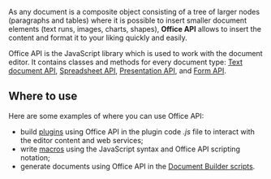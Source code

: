 As any document is a composite object consisting of a tree of larger nodes (paragraphs and tables) where it is possible to insert smaller document elements (text runs, images, charts, shapes), **Office API** allows to insert the content and format it to your liking quickly and easily.

Office API is the JavaScript library which is used to work with the document editor. It contains classes and methods for every document type: [Text document API](../../Usage%20API/Text%20Document%20API/index.md), [Spreadsheet API](../../Usage%20API/Spreadsheet%20API/index.md), [Presentation API](../../Usage%20API/Text%20Document%20API/index.md), and [Form API](../../Usage%20API/Form%20API/index.md).

## Where to use

Here are some examples of where you can use Office API:

- build [plugins](../../../Plugin%20and%20Macros/Get%20Started/Plugin%20structure/index.md) using Office API in the plugin code *.js* file to interact with the editor content and web services;
- write [macros](../../../Plugin%20and%20Macros/Macros/Getting%20started%20with%20macros/index.md) using the JavaScript syntax and Office API scripting notation;
- generate documents using Office API in the [Document Builder scripts](../../../Document%20Builder/Get%20Started/Overview/index.md).
